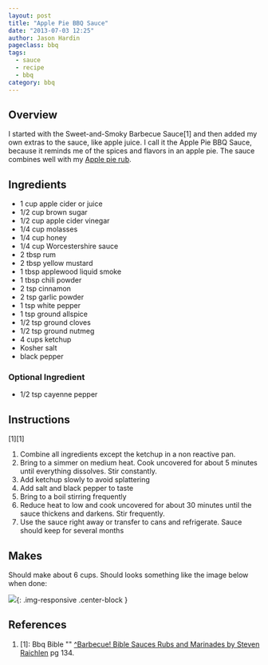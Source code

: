 ```yaml
---
layout: post
title: "Apple Pie BBQ Sauce"
date: "2013-07-03 12:25"
author: Jason Hardin
pageclass: bbq
tags:
  - sauce
  - recipe
  - bbq
category: bbq
---
```

## Overview

I started with the Sweet-and-Smoky Barbecue Sauce[1] and then added my own extras to the sauce, like apple juice. I call it the Apple Pie BBQ Sauce, because it reminds me of the spices and flavors in an apple pie. The sauce combines well with my [Apple pie rub](http://jasonhardin.com/grilling-and-smoking/recipes/apple-pie-rub/).

## Ingredients

- 1 cup apple cider or juice
- 1/2 cup brown sugar
- 1/2 cup apple cider vinegar
- 1/4 cup molasses
- 1/4 cup honey
- 1/4 cup Worcestershire sauce
- 2 tbsp rum
- 2 tbsp yellow mustard
- 1 tbsp applewood liquid smoke
- 1 tbsp chili powder
- 2 tsp cinnamon
- 2 tsp garlic powder
- 1 tsp white pepper
- 1 tsp ground allspice
- 1/2 tsp ground cloves
- 1/2 tsp ground nutmeg
- 4 cups ketchup
- Kosher salt
- black pepper

### Optional Ingredient

- 1/2 tsp cayenne pepper

## Instructions

[1][1]

1. Combine all ingredients except the ketchup in a non reactive pan.
1. Bring to a simmer on medium heat. Cook uncovered for about 5 minutes until everything dissolves. Stir constantly.
1. Add ketchup slowly to avoid splattering
1. Add salt and black pepper to taste
1. Bring to a boil stirring frequently
1. Reduce heat to low and cook uncovered for about 30 minutes until the sauce thickens and darkens. Stir frequently.
1. Use the sauce right away or transfer to cans and refrigerate. Sauce should keep for several months

## Makes

Should make about 6 cups. Should looks something like the image below when done:

![]({{site.url}}/media/bbq/apple_pie_sauce.jpg){: .img-responsive  .center-block }

## References
[id]: <http://example.com/>  "Optional Title Here"

1. [1]: Bbq Bible "" [^Barbecue! Bible Sauces Rubs and Marinades by Steven Raichlen](http://www.amazon.com/Barbecue-Sauces-Marinades-Bastes-Butters/dp/0761119795/ref=sr_1_2?ie=UTF8&qid=1372556703&sr=8-2&keywords=barbecue+bible) pg 134.
